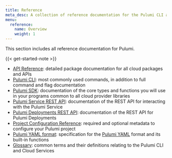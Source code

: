 ```yaml
---
title: Reference
meta_desc: A collection of reference documentation for the Pulumi CLI and Cloud Services.
menu:
  reference:
    name: Overview
    weight: 1
---
```


This section includes all reference documentation for Pulumi.

{{< get-started-note >}}

* [API Reference](/docs/reference/pkg/): detailed package documentation for all cloud packages and APIs
* [Pulumi CLI](/docs/reference/cli/): most commonly used commands, in addition to full command and flag documentation
* [Pulumi SDK](/docs/reference/pulumi-sdk/): documentation of the core types and functions you will use in your programs common to all cloud provider libraries
* [Pulumi Service REST API](/docs/reference/service-rest-api/): documentation of the REST API for interacting with the Pulumi Service
* [Pulumi Deployments REST API](/docs/reference/deployments-rest-api/): documentation of the REST API for Pulumi Deployments
* [Project Configuration Reference](/docs/reference/pulumi-yaml/): required and optional metadata to configure your Pulumi project
* [Pulumi YAML format](/docs/reference/yaml/): specification for the [Pulumi YAML](/docs/intro/languages/yaml/) format and its built-in functions
* [Glossary](/docs/reference/glossary/): common terms and their definitions relating to the Pulumi CLI and Cloud Services
